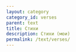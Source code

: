 ```yaml
---
layout: category
category_id: verses
parent: text
title: Стихи
description: Стихи (мои)
permalink: /text/verses/
---
```

